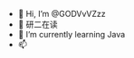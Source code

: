 - 👋 Hi, I’m @GODVvVZzz
- 👀 研二在读
- 🌱 I’m currently learning Java
- 📫 

<!---
GODVvVZzz/GODVvVZzz is a ✨ special ✨ repository because its `README.md` (this file) appears on your GitHub profile.
You can click the Preview link to take a look at your changes.
--->
